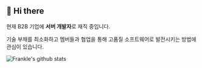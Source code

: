 ## 👋 Hi there

현재 B2B 기업에 **서버 개발자**로 재직 중입니다.

기술 부채를 최소화하고 멤버들과 협업을 통해 고품질 소프트웨어로 발전시키는 방법에 관심이 있습니다.

![Frankle's github stats](https://github-readme-stats.vercel.app/api?username=frankle97&show_icons=true&theme=tokyonight)
